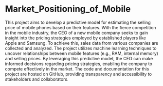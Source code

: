 # Market_Positioning_of_Mobile
This project aims to develop a predictive model for estimating the selling price of mobile phones based on their features. With the fierce competition in the mobile industry, the CEO of a new mobile company seeks to gain insight into the pricing strategies employed by established players like Apple and Samsung. To achieve this, sales data from various companies are collected and analyzed. The project utilizes machine learning techniques to uncover relationships between mobile features (e.g., RAM, internal memory) and selling prices. By leveraging this predictive model, the CEO can make informed decisions regarding pricing strategies, enabling the company to compete effectively in the market. The code and documentation for this project are hosted on GitHub, providing transparency and accessibility to stakeholders and collaborators.





